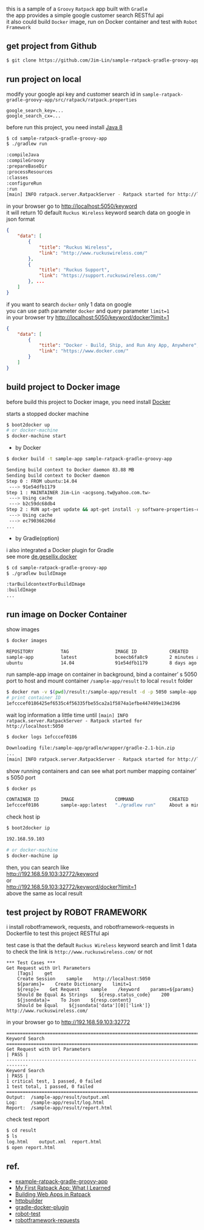 this is a sample of a `Groovy` `Ratpack` app built with `Gradle`<br />
the app provides a simple google customer search RESTful api<br />
it also could build `Docker` image, run on Docker container and test with `Robot Framework`

## get project from Github
```bash
$ git clone https://github.com/Jim-Lin/sample-ratpack-gradle-groovy-app.git
```

## run project on local
modify your google api key and customer search id in `sample-ratpack-gradle-groovy-app/src/ratpack/ratpack.properties`

```text
google_search_key=...
google_search_cx=...
```

before run this project, you need install [Java 8](http://www.oracle.com/technetwork/java/javase/downloads/jdk8-downloads-2133151.html)

```bash
$ cd sample-ratpack-gradle-groovy-app
$ ./gradlew run

:compileJava
:compileGroovy
:prepareBaseDir
:processResources
:classes
:configureRun
:run
[main] INFO ratpack.server.RatpackServer - Ratpack started for http://localhost:5050
```
in your browser go to [http://localhost:5050/keyword](http://localhost:5050/keyword)<br />
it will return 10 default `Ruckus Wireless` keyword search data on google in json format

```json
{
    "data": [
        {
            "title": "Ruckus Wireless",
            "link": "http://www.ruckuswireless.com/"
        },
        {
            "title": "Ruckus Support",
            "link": "https://support.ruckuswireless.com/"
        }, ...
    ]
}
```

if you want to search `docker` only 1 data on google<br />
you can use path parameter `docker` and query parameter `limit=1`<br />
in your browser try [http://localhost:5050/keyword/docker?limit=1](http://localhost:5050/keyword/docker?limit=1)

```json
{
    "data": [
        {
            "title": "Docker - Build, Ship, and Run Any App, Anywhere",
            "link": "https://www.docker.com/"
        }
    ]
}
```


## build project to Docker image
before build this project to Docker image, you need install [Docker](http://docs.docker.com/mac/started/)

starts a stopped docker machine

```bash
$ boot2docker up
# or docker-machine
$ docker-machine start
```

* by Docker

```bash
$ docker build -t sample-app sample-ratpack-gradle-groovy-app

Sending build context to Docker daemon 83.88 MB
Sending build context to Docker daemon 
Step 0 : FROM ubuntu:14.04
 ---> 91e54dfb1179
Step 1 : MAINTAINER Jim-Lin <acgsong.tw@yahoo.com.tw>
 ---> Using cache
 ---> b2c59dc68db4
Step 2 : RUN apt-get update && apt-get install -y software-properties-common
 ---> Using cache
 ---> ec790366206d
...
```
* by Gradle(option)

i also integrated a Docker plugin for Gradle<br />
see more [de.gesellix.docker](https://plugins.gradle.org/plugin/de.gesellix.docker)

```bash
$ cd sample-ratpack-gradle-groovy-app
$ ./gradlew buildImage

:tarBuildcontextForBuildImage
:buildImage
...
```

## run image on Docker Container
show images

```bash
$ docker images

REPOSITORY          TAG                 IMAGE ID            CREATED             VIRTUAL SIZE
sample-app          latest              bceecb6fa8c9        2 minutes ago       832.7 MB
ubuntu              14.04               91e54dfb1179        8 days ago          188.4 M
```

run sample-app image on container in background, bind a container’ s 5050 port to host and mount container `/sample-app/result` to local `result` folder

```bash
$ docker run -v $(pwd)/result:/sample-app/result -d -p 5050 sample-app
# print container ID
1efcccef0186425ef6535c4f56335fbe55ca2a1f5874a1efbe447499e134d396
```

wait log information a little time until `[main] INFO ratpack.server.RatpackServer - Ratpack started for http://localhost:5050`

```bash
$ docker logs 1efcccef0186

Downloading file:/sample-app/gradle/wrapper/gradle-2.1-bin.zip
...
[main] INFO ratpack.server.RatpackServer - Ratpack started for http://localhost:5050
```

show running containers and can see what port number mapping container’ s 5050 port

```bash
$ docker ps

CONTAINER ID        IMAGE               COMMAND             CREATED              STATUS              PORTS                     NAMES
1efcccef0186        sample-app:latest   "./gradlew run"     About a minute ago   Up About a minute   0.0.0.0:32772->5050/tcp   sleepy_archimedes 
```

check host ip

```bash
$ boot2docker ip

192.168.59.103

# or docker-machine
$ docker-machine ip
```

then, you can search like<br />
http://192.168.59.103:32772/keyword<br />
or<br />
http://192.168.59.103:32772/keyword/docker?limit=1<br />
above the same as local result

## test project by ROBOT FRAMEWORK
i install robotframework, requests, and robotframework-requests in Dockerfile to test this project RESTful api

test case is that the default `Ruckus Wireless` keyword search and limit 1 data to check the link is `http://www.ruckuswireless.com/` or not

```text
*** Test Cases ***
Get Request with Url Parameters
    [Tags]    get
    Create Session    sample    http://localhost:5050
    ${params}=    Create Dictionary    limit=1
    ${resp}=    Get Request    sample    /keyword    params=${params}
    Should Be Equal As Strings    ${resp.status_code}    200
    ${jsondata}=    To Json    ${resp.content}
    Should be Equal    ${jsondata['data'][0]['link']}    http://www.ruckuswireless.com/
```

in your browser go to http://192.168.59.103:32772

```text
==============================================================================
Keyword Search                                                                
==============================================================================
Get Request with Url Parameters                                       | PASS |
------------------------------------------------------------------------------
Keyword Search                                                        | PASS |
1 critical test, 1 passed, 0 failed
1 test total, 1 passed, 0 failed
==============================================================================
Output:  /sample-app/result/output.xml
Log:     /sample-app/result/log.html
Report:  /sample-app/result/report.html
```

check test report

```bash
$ cd result
$ ls
log.html	output.xml	report.html
$ open report.html
```

## ref.
* [example-ratpack-gradle-groovy-app](https://github.com/ratpack/example-ratpack-gradle-groovy-app)
* [My First Ratpack App: What I Learned](https://objectpartners.com/2015/05/12/my-first-ratpack-app-what-i-learned/)
* [Building Web Apps in Ratpack](http://www.slideshare.net/danveloper/slides-27337436)
* [httpbuilder](https://github.com/jgritman/httpbuilder)
* [gradle-docker-plugin](https://github.com/gesellix/gradle-docker-plugin)
* [robot-test](https://github.com/sharrechen/robot-test)
* [robotframework-requests](https://github.com/bulkan/robotframework-requests)
